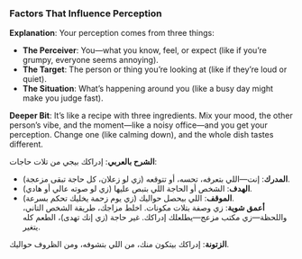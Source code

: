 ### Factors That Influence Perception

**Explanation**: Your perception comes from three things:

- **The Perceiver**: You—what you know, feel, or expect (like if you’re grumpy, everyone seems annoying).
- **The Target**: The person or thing you’re looking at (like if they’re loud or quiet).
- **The Situation**: What’s happening around you (like a busy day might make you judge fast).

**Deeper Bit**: It’s like a recipe with three ingredients. Mix your mood, the other person’s vibe, and the moment—like a noisy office—and you get your perception. Change one (like calming down), and the whole dish tastes different.

**الشرح بالعربي**: إدراكك بيجي من تلات حاجات:

- **المدرك**: إنت—اللي بتعرفه، تحسه، أو تتوقعه (زي لو زعلان، كل حاجة تبقى مزعجة).
- **الهدف**: الشخص أو الحاجة اللي بتبص عليها (زي لو صوته عالي أو هادي).
- **الموقف**: اللي بيحصل حواليك (زي يوم زحمة يخليك تحكم بسرعة).  
    **أعمق شوية**: زي وصفة بتلات مكونات. اخلط مزاجك، طريقة الشخص التاني، واللحظة—زي مكتب مزعج—يطلعلك إدراكك. غير حاجة (زي إنك تهدى)، الطعم كله يتغير.

**الزتونة**: إدراكك بيتكون منك، من اللي بتشوفه، ومن الظروف حواليك.